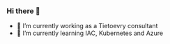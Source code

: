 ### Hi there 👋

- 🔭 I’m currently working as a Tietoevry consultant 
- 🌱 I’m currently learning IAC, Kubernetes and Azure


